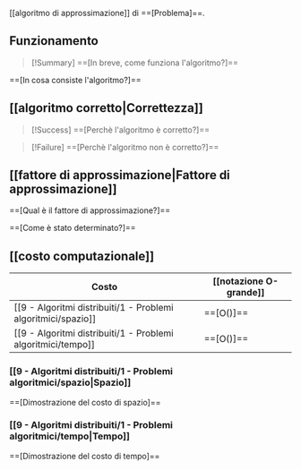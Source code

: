 [[algoritmo di approssimazione]] di ==[Problema]==.

## Funzionamento

> [!Summary]
> ==[In breve, come funziona l'algoritmo?]==

==[In cosa consiste l'algoritmo?]==

## [[algoritmo corretto|Correttezza]]

> [!Success]
> ==[Perchè l'algoritmo è corretto?]==

> [!Failure]
> ==[Perchè l'algoritmo non è corretto?]==

## [[fattore di approssimazione|Fattore di approssimazione]]

==[Qual è il fattore di approssimazione?]==

==[Come è stato determinato?]==

## [[costo computazionale]]

| Costo | [[notazione O-grande]] | 
|-|-|
| [[9 - Algoritmi distribuiti/1 - Problemi algoritmici/spazio]] | ==[O()]== |
| [[9 - Algoritmi distribuiti/1 - Problemi algoritmici/tempo]] | ==[O()]== |

### [[9 - Algoritmi distribuiti/1 - Problemi algoritmici/spazio|Spazio]]

==[Dimostrazione del costo di spazio]==

### [[9 - Algoritmi distribuiti/1 - Problemi algoritmici/tempo|Tempo]]

==[Dimostrazione del costo di tempo]==
